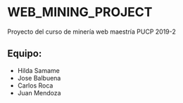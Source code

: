 # WEB_MINING_PROJECT
Proyecto del curso de minería web maestría PUCP 2019-2
## Equipo:
* Hilda Samame
* Jose Balbuena
* Carlos Roca
* Juan Mendoza
